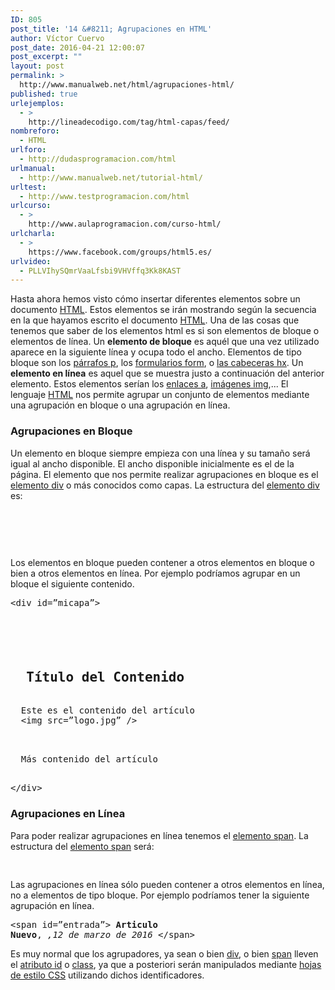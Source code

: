 ```yaml
---
ID: 805
post_title: '14 &#8211; Agrupaciones en HTML'
author: Víctor Cuervo
post_date: 2016-04-21 12:00:07
post_excerpt: ""
layout: post
permalink: >
  http://www.manualweb.net/html/agrupaciones-html/
published: true
urlejemplos:
  - >
    http://lineadecodigo.com/tag/html-capas/feed/
nombreforo:
  - HTML
urlforo:
  - http://dudasprogramacion.com/html
urlmanual:
  - http://www.manualweb.net/tutorial-html/
urltest:
  - http://www.testprogramacion.com/html
urlcurso:
  - >
    http://www.aulaprogramacion.com/curso-html/
urlcharla:
  - >
    https://www.facebook.com/groups/html5.es/
urlvideo:
  - PLLVIhySQmrVaaLfsbi9VHVffq3Kk8KAST
---
```

<span style="font-weight: 400;">Hasta ahora hemos visto cómo insertar diferentes elementos sobre un documento </span>[<span style="font-weight: 400;">HTML</span>][1]<span style="font-weight: 400;">. Estos elementos se irán mostrando según la secuencia en la que hayamos escrito el documento </span>[<span style="font-weight: 400;">HTML</span>][1]<span style="font-weight: 400;">.</span> Una de las cosas que tenemos que saber de los elementos html es si son elementos de bloque o elementos de línea. <span style="font-weight: 400;">Un </span>**elemento de bloque**<span style="font-weight: 400;"> es aquél que una vez utilizado aparece en la siguiente línea y ocupa todo el ancho. Elementos de tipo bloque son los </span>[<span style="font-weight: 400;">párrafos p</span>][2]<span style="font-weight: 400;">, los </span>[<span style="font-weight: 400;">formularios form</span>][3]<span style="font-weight: 400;">, o </span>[<span style="font-weight: 400;">las cabeceras hx</span>][4]<span style="font-weight: 400;">.</span> <span style="font-weight: 400;">Un </span>**elemento en línea**<span style="font-weight: 400;"> es aquel que se muestra justo a continuación del anterior elemento. Estos elementos serían los </span>[<span style="font-weight: 400;">enlaces a</span>][5]<span style="font-weight: 400;">, </span>[<span style="font-weight: 400;">imágenes img</span>][6]<span style="font-weight: 400;">,...</span> <span style="font-weight: 400;">El lenguaje </span>[<span style="font-weight: 400;">HTML</span>][1]<span style="font-weight: 400;"> nos permite agrupar un conjunto de elementos mediante una agrupación en bloque o una agrupación en línea.</span> 
### Agrupaciones en Bloque

<span style="font-weight: 400;">Un elemento en bloque siempre empieza con una línea y su tamaño será igual al ancho disponible. El ancho disponible inicialmente es el de la página.</span> <span style="font-weight: 400;">El elemento que nos permite realizar agrupaciones en bloque es el </span>[<span style="font-weight: 400;">elemento div</span>][7]<span style="font-weight: 400;"> o más conocidos como capas. La estructura del </span>[<span style="font-weight: 400;">elemento div</span>][7]<span style="font-weight: 400;"> es:</span> <pre lang="html4strict"><div>
  <!-- Contenido de la Capa -->
  
</div></pre>

<span style="font-weight: 400;">Los elementos en bloque pueden contener a otros elementos en bloque o bien a otros elementos en línea.</span> <span style="font-weight: 400;">Por ejemplo podríamos agrupar en un bloque el siguiente contenido.</span> <pre lang="html4strict">&lt;div id=”micapa”>
  <h2>
  Título del Contenido
</h2>
  Este es el contenido del artículo
  &lt;img src=”logo.jpg” />
  

<p>
  Más contenido del artículo
</p>
&lt;/div></pre>

### Agrupaciones en Línea

<span style="font-weight: 400;">Para poder realizar agrupaciones en línea tenemos el </span>[<span style="font-weight: 400;">elemento span</span>][8]<span style="font-weight: 400;">. La estructura del </span>[<span style="font-weight: 400;">elemento span</span>][8]<span style="font-weight: 400;"> será:</span> <pre lang="html4strict"><span> <!-- Contenido --></span></pre>

<span style="font-weight: 400;">Las agrupaciones en línea sólo pueden contener a otros elementos en línea, no a elementos de tipo bloque.</span> <span style="font-weight: 400;">Por ejemplo podríamos tener la siguiente agrupación en línea.</span> <pre lang="html4strict">&lt;span id=”entrada”>
  <strong>Articulo Nuevo</strong>,
  <em>,12 de marzo de 2016</em>
&lt;/span></pre>

<span style="font-weight: 400;">Es muy normal que los agrupadores, ya sean o bien </span>[<span style="font-weight: 400;">div</span>][7]<span style="font-weight: 400;">, o bien </span>[<span style="font-weight: 400;">span</span>][8]<span style="font-weight: 400;"> lleven el </span>[<span style="font-weight: 400;">atributo id</span>][9]<span style="font-weight: 400;"> o </span>[<span style="font-weight: 400;">class</span>][10]<span style="font-weight: 400;">, ya que a posteriori serán manipulados mediante </span>[<span style="font-weight: 400;">hojas de estilo CSS</span>][11]<span style="font-weight: 400;"> utilizando dichos identificadores.</span>

 [1]: http://www.manualweb.net/tutorial-html/
 [2]: http://www.w3api.com/wiki/HTML:P
 [3]: http://www.w3api.com/wiki/HTML:FORM
 [4]: http://www.w3api.com/wiki/HTML:H1
 [5]: http://www.w3api.com/wiki/HTML:A
 [6]: http://www.w3api.com/wiki/HTML:IMG
 [7]: http://www.w3api.com/wiki/HTML:DIV
 [8]: http://www.w3api.com/wiki/HTML:SPAN
 [9]: http://www.w3api.com/wiki/HTML:Id
 [10]: http://www.w3api.com/wiki/HTML:Class
 [11]: http://www.manualweb.net/tutorial-css/